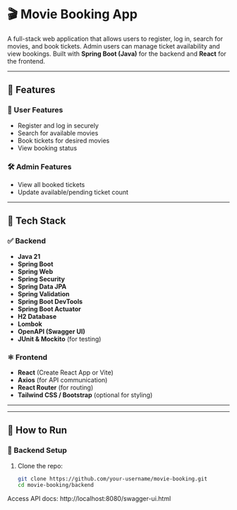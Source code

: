 # 🎬 Movie Booking App

A full-stack web application that allows users to register, log in, search for movies, and book tickets. Admin users can manage ticket availability and view bookings. Built with **Spring Boot (Java)** for the backend and **React** for the frontend.

---

## 📌 Features

### 👤 User Features
- Register and log in securely
- Search for available movies
- Book tickets for desired movies
- View booking status

### 🛠️ Admin Features
- View all booked tickets
- Update available/pending ticket count

---

## 🧱 Tech Stack

### ✅ Backend
- **Java 21**
- **Spring Boot**
- **Spring Web**
- **Spring Security**
- **Spring Data JPA**
- **Spring Validation**
- **Spring Boot DevTools**
- **Spring Boot Actuator**
- **H2 Database** 
- **Lombok**
- **OpenAPI (Swagger UI)**
- **JUnit & Mockito** (for testing)

### ⚛️ Frontend
- **React** (Create React App or Vite)
- **Axios** (for API communication)
- **React Router** (for routing)
- **Tailwind CSS / Bootstrap** (optional for styling)

---
---

## 🚀 How to Run

### 🔧 Backend Setup

1. Clone the repo:
   ```bash
   git clone https://github.com/your-username/movie-booking.git
   cd movie-booking/backend

Access API docs: http://localhost:8080/swagger-ui.html
